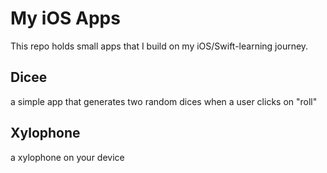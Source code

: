 # My iOS Apps
This repo holds small apps that I build on my iOS/Swift-learning journey.

## Dicee
a simple app that generates two random dices when a user clicks on "roll"

## Xylophone 
a xylophone on your device

